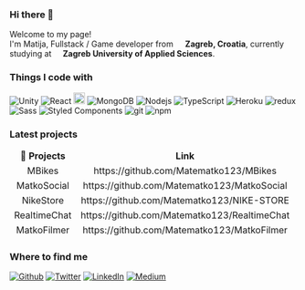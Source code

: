 ### Hi there 👋

<p>Welcome to my page! </br> I'm Matija, Fullstack / Game developer from <img src="https://user-images.githubusercontent.com/99608089/155841298-f6f7b0d9-1f18-422b-bf08-36fe690a11e2.png" width="13"/> <b>Zagreb, Croatia</b>, currently studying at <img src="https://encrypted-tbn0.gstatic.com/images?q=tbn:ANd9GcRuvWehPZseWvp40qK8EXN4pSlM3m8oiaOv5dQggcJCqN1qFRdF8TSMVhCl61zLC0GatG8&usqp=CAU" width="12"/> <b>Zagreb University of Applied Sciences</b>. </p>
<h3>Things I code with</h3>


<p>
    <img alt="Unity" src="https://img.shields.io/badge/-Unity-black?style=flat-square&logo=Unity&logoColor=white" />
  <img alt="React" src="https://img.shields.io/badge/-React-45b8d8?style=flat-square&logo=react&logoColor=white" />
  <img alt="Express" src="https://img.shields.io/badge/-Express-red?style=flat-square&logo=express&logoColor=white" height="20" /> 
  <img alt="MongoDB" src="https://img.shields.io/badge/-MongoDB-13aa52?style=flat-square&logo=mongodb&logoColor=white" />
  <img alt="Nodejs" src="https://img.shields.io/badge/-Nodejs-43853d?style=flat-square&logo=Node.js&logoColor=white" />
  <img alt="TypeScript" src="https://img.shields.io/badge/-TypeScript-007ACC?style=flat-square&logo=typescript&logoColor=black" />
  <img alt="Heroku" src="https://img.shields.io/badge/-Heroku-430098?style=flat-square&logo=heroku&logoColor=white" />
  <img alt="redux" src="https://img.shields.io/badge/-Redux-764ABC?style=flat-square&logo=redux&logoColor=white" />
  <img alt="Sass" src="https://img.shields.io/badge/-Sass-CC6699?style=flat-square&logo=sass&logoColor=white" />
  <img alt="Styled Components" src="https://img.shields.io/badge/-Styled_Components-db7092?style=flat-square&logo=styled-components&logoColor=white" />
  <img alt="git" src="https://img.shields.io/badge/-Git-F05032?style=flat-square&logo=git&logoColor=white" />
  <img alt="npm" src="https://img.shields.io/badge/-NPM-CB3837?style=flat-square&logo=npm&logoColor=white" />
</p>
<h3>Latest projects</h3>
<table>
  <thead align="center">
    <tr border: none;>
      <td><b>🎁 Projects</b></td>
      <td><b>Link</b></td>
    </tr>
    <tr>
       <td>MBikes</td>
       <td>https://github.com/Matematko123/MBikes</td>
    </tr>
    <tr>
       <td>MatkoSocial</td>
       <td>https://github.com/Matematko123/MatkoSocial</td>
    </tr>
    <tr>
       <td>NikeStore</td>
       <td>https://github.com/Matematko123/NIKE-STORE</td>
    </tr>
    <tr>
      <td>RealtimeChat</td>
     <td>https://github.com/Matematko123/RealtimeChat </td>
    </tr>
    <tr>
      <td>MatkoFilmer</td>
     <td>https://github.com/Matematko123/MatkoFilmer </td>
    </tr>
  </thead>
 
</table>

<h3>Where to find me</h3>
<p><a href="https://github.com/Matematko123" target="_blank"><img alt="Github" src="https://img.shields.io/badge/GitHub-%2312100E.svg?&style=for-the-badge&logo=Github&logoColor=white" /></a> <a href="https://twitter.com" target="_blank"><img alt="Twitter" src="https://img.shields.io/badge/twitter-%231DA1F2.svg?&style=for-the-badge&logo=twitter&logoColor=white" /></a> <a href="https://www.linkedin.com" target="_blank"><img alt="LinkedIn" src="https://img.shields.io/badge/linkedin-%230077B5.svg?&style=for-the-badge&logo=linkedin&logoColor=white" /></a> <a href="https://medium.com" target="_blank"><img alt="Medium" src="https://img.shields.io/badge/medium-%2312100E.svg?&style=for-the-badge&logo=medium&logoColor=white" /></a>
</p>
